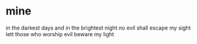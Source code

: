 # mine
in the darkest days and in the brightest night no evil shall escape my sight lett those who worship evil beware my light
